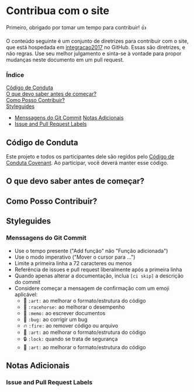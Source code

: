 # Contribua com o site

Primeiro, obrigado por tomar um tempo para contribuir! :+1:

O conteúdo seguinte é um conjunto de diretrizes para contribuir com o site, que está hospedada em [integracao2017](http://github.com/matheuspiment/integracao2017) no GitHub.
Essas são diretrizes, e não regras. Use seu melhor julgamento e sinta-se à vontade para propor mudanças neste documento em um pull request.

### Índice

[Código de Conduta](https://github.com/matheuspiment/integracao2017/master#código-de-conduta)  
[O que devo saber antes de começar?](https://github.com/matheuspiment/integracao2017/master#o-que-devo-saber-antes-de-começar)  
[Como Posso Contribuir?](https://github.com/matheuspiment/integracao2017/master#como-posso-contribuir)  
[Styleguides](https://github.com/matheuspiment/integracao2017/master#styleguides)
* [Menssagens do Git Commit](https://github.com/matheuspiment/integracao2017/master#styleguides)
[Notas Adicionais](https://github.com/matheuspiment/integracao2017/master#notas-adicionais)
* [Issue and Pull Request Labels](https://github.com/matheuspiment/integracao2017/master#issue-and-pull-request-labels)

## Código de Conduta

Este projeto e todos os participantes dele são regidos pelo [Código de Conduta Covenant](https://github.com/matheuspiment/integracao2017/blob/master/CODE_OF_CONDUCT.md). Ao participar, você deverá manter esse código.

## O que devo saber antes de começar?

## Como Posso Contribuir?

## Styleguides

### Menssagens do Git Commit

* Use o tempo presente ("Add função" não "Função adicionada")
* Use o modo imperativo ("Mover o cursor para ...")
* Limite a primeira linha a 72 caracteres ou menos
* Referência de issues e pull request liberalmente após a primeira linha
* Quando apenas alterar a documentação, inclua ```[ci skip]``` a descrição do commit
* Considere começar a mensagem de confirmação com um emoji aplicável:
  * :art: ```:art:``` ao melhorar o formato/estrutura do código
  * :racehorse: ```:racehorse:``` ao melhorar o desempenho
  * :memo: ```:memo:``` ao escrever documentos
  * :bug: ```:bug:``` ao corrigir um bug
  * :fire: ```:fire:``` ao remover código ou arquivo
  * :art: ```:art:``` ao melhorar o formato/estrutura do código
  * :lock: ```:lock:``` quando se trata de segurança
  * :art: ```:art:``` ao melhorar o formato/estrutura do código
  
## Notas Adicionais

### Issue and Pull Request Labels
